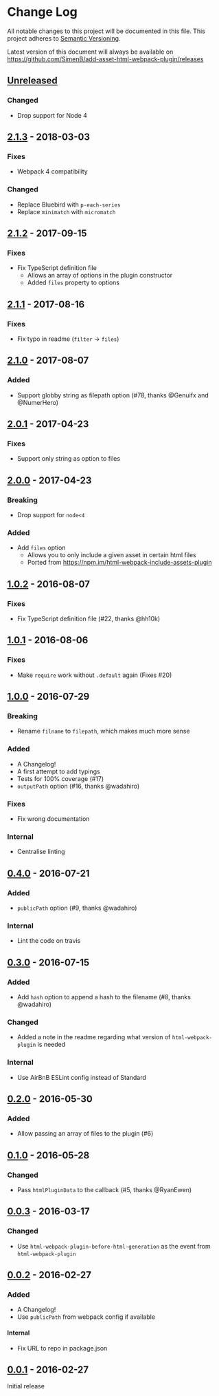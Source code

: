 # Change Log

All notable changes to this project will be documented in this file. This
project adheres to [Semantic Versioning](http://semver.org/).

Latest version of this document will always be available on
https://github.com/SimenB/add-asset-html-webpack-plugin/releases

## [Unreleased]

### Changed

- Drop support for Node 4

## [2.1.3] - 2018-03-03

### Fixes

- Webpack 4 compatibility

### Changed

- Replace Bluebird with `p-each-series`
- Replace `minimatch` with `micromatch`

## [2.1.2] - 2017-09-15

### Fixes

- Fix TypeScript definition file
  - Allows an array of options in the plugin constructor
  - Added `files` property to options

## [2.1.1] - 2017-08-16

### Fixes

- Fix typo in readme (`filter` -> `files`)

## [2.1.0] - 2017-08-07

### Added

- Support globby string as filepath option (#78, thanks @Genuifx and @NumerHero)

## [2.0.1] - 2017-04-23

### Fixes

- Support only string as option to files

## [2.0.0] - 2017-04-23

### Breaking

- Drop support for `node<4`

### Added

- Add `files` option
  - Allows you to only include a given asset in certain html files
  - Ported from https://npm.im/html-webpack-include-assets-plugin

## [1.0.2] - 2016-08-07

### Fixes

- Fix TypeScript definition file (#22, thanks @hh10k)

## [1.0.1] - 2016-08-06

### Fixes

- Make `require` work without `.default` again (Fixes #20)

## [1.0.0] - 2016-07-29

### Breaking

- Rename `filname` to `filepath`, which makes much more sense

### Added

- A Changelog!
- A first attempt to add typings
- Tests for 100% coverage (#17)
- `outputPath` option (#16, thanks @wadahiro)

### Fixes

- Fix wrong documentation

### Internal

- Centralise linting

## [0.4.0] - 2016-07-21

### Added

- `publicPath` option (#9, thanks @wadahiro)

### Internal

- Lint the code on travis

## [0.3.0] - 2016-07-15

### Added

- Add `hash` option to append a hash to the filename (#8, thanks @wadahiro)

### Changed

- Added a note in the readme regarding what version of `html-webpack-plugin` is
  needed

### Internal

- Use AirBnB ESLint config instead of Standard

## [0.2.0] - 2016-05-30

### Added

- Allow passing an array of files to the plugin (#6)

## [0.1.0] - 2016-05-28

### Changed

- Pass `htmlPluginData` to the callback (#5, thanks @RyanEwen)

## [0.0.3] - 2016-03-17

### Changed

- Use `html-webpack-plugin-before-html-generation` as the event from
  `html-webpack-plugin`

## [0.0.2] - 2016-02-27

### Added

- A Changelog!
- Use `publicPath` from webpack config if available

#### Internal

- Fix URL to repo in package.json

## [0.0.1] - 2016-02-27

Initial release

[unreleased]: https://github.com/SimenB/add-asset-html-webpack-plugin/compare/v2.1.3...HEAD
[2.1.3]: https://github.com/SimenB/add-asset-html-webpack-plugin/compare/v2.1.2...v2.1.3
[2.1.2]: https://github.com/SimenB/add-asset-html-webpack-plugin/compare/v2.1.1...v2.1.2
[2.1.1]: https://github.com/SimenB/add-asset-html-webpack-plugin/compare/v2.1.0...v2.1.1
[2.1.0]: https://github.com/SimenB/add-asset-html-webpack-plugin/compare/v2.0.1...v2.1.0
[2.0.1]: https://github.com/SimenB/add-asset-html-webpack-plugin/compare/v2.0.0...v2.0.1
[2.0.0]: https://github.com/SimenB/add-asset-html-webpack-plugin/compare/v1.0.2...v2.0.0
[1.0.2]: https://github.com/SimenB/add-asset-html-webpack-plugin/compare/v1.0.1...v1.0.2
[1.0.1]: https://github.com/SimenB/add-asset-html-webpack-plugin/compare/v1.0.0...v1.0.1
[1.0.0]: https://github.com/SimenB/add-asset-html-webpack-plugin/compare/v0.4.0...v1.0.0
[0.4.0]: https://github.com/SimenB/add-asset-html-webpack-plugin/compare/v0.3.0...v0.4.0
[0.3.0]: https://github.com/SimenB/add-asset-html-webpack-plugin/compare/v0.2.0...v0.3.0
[0.2.0]: https://github.com/SimenB/add-asset-html-webpack-plugin/compare/v0.1.0...v0.2.0
[0.1.0]: https://github.com/SimenB/add-asset-html-webpack-plugin/compare/v0.0.3...v0.1.0
[0.0.3]: https://github.com/SimenB/add-asset-html-webpack-plugin/compare/v0.0.2...v0.0.3
[0.0.2]: https://github.com/SimenB/add-asset-html-webpack-plugin/compare/v0.0.1...v0.0.2
[0.0.1]: https://github.com/SimenB/add-asset-html-webpack-plugin/commit/02e262d47b56934b714f71d92b557ba3204eae22
